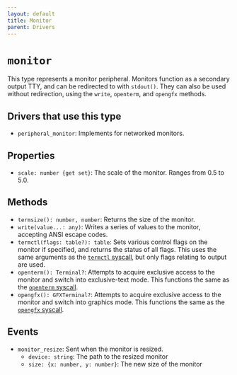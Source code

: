 ```yaml
---
layout: default
title: Monitor
parent: Drivers
---
```


# `monitor`
This type represents a monitor peripheral. Monitors function as a secondary output TTY, and can be redirected to with `stdout()`. They can also be used without redirection, using the `write`, `openterm`, and `opengfx` methods.

## Drivers that use this type
* `peripheral_monitor`: Implements for networked monitors.

## Properties
* `scale: number {get set}`: The scale of the monitor. Ranges from 0.5 to 5.0.

## Methods
* `termsize(): number, number`: Returns the size of the monitor.
* `write(value...: any)`: Writes a series of values to the monitor, accepting ANSI escape codes.
* `termctl(flags: table?): table`: Sets various control flags on the monitor if specified, and returns the status of all flags. This uses the same arguments as the [`termctl` syscall](/syscalls/terminal.html#termctlflags-table-table), but only flags relating to output are used.
* `openterm(): Terminal?`: Attempts to acquire exclusive access to the monitor and switch into exclusive-text mode. This functions the same as the [`openterm` syscall](/syscalls/terminal.html#openterm-terminal).
* `opengfx(): GFXTerminal?`: Attempts to acquire exclusive access to the monitor and switch into graphics mode. This functions the same as the [`opengfx` syscall](/syscalls/terminal.html#opengfx-gfxterminal).

## Events
* `monitor_resize`: Sent when the monitor is resized.
  * `device: string`: The path to the resized monitor
  * `size: {x: number, y: number}`: The new size of the monitor
